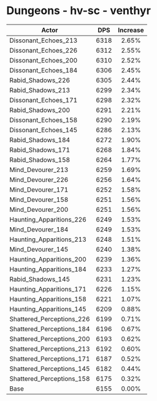# Dungeons - hv-sc - venthyr
| Actor | DPS | Increase |
|---|:---:|:---:|
|Dissonant_Echoes_213|6318|2.65%|
|Dissonant_Echoes_226|6312|2.55%|
|Dissonant_Echoes_200|6310|2.52%|
|Dissonant_Echoes_184|6306|2.45%|
|Rabid_Shadows_226|6305|2.44%|
|Rabid_Shadows_213|6299|2.34%|
|Dissonant_Echoes_171|6298|2.32%|
|Rabid_Shadows_200|6291|2.21%|
|Dissonant_Echoes_158|6290|2.19%|
|Dissonant_Echoes_145|6286|2.13%|
|Rabid_Shadows_184|6272|1.90%|
|Rabid_Shadows_171|6268|1.84%|
|Rabid_Shadows_158|6264|1.77%|
|Mind_Devourer_213|6259|1.69%|
|Mind_Devourer_226|6256|1.64%|
|Mind_Devourer_171|6252|1.58%|
|Mind_Devourer_158|6251|1.56%|
|Mind_Devourer_200|6251|1.56%|
|Haunting_Apparitions_226|6249|1.53%|
|Mind_Devourer_184|6249|1.53%|
|Haunting_Apparitions_213|6248|1.51%|
|Mind_Devourer_145|6240|1.38%|
|Haunting_Apparitions_200|6239|1.36%|
|Haunting_Apparitions_184|6233|1.27%|
|Rabid_Shadows_145|6231|1.23%|
|Haunting_Apparitions_171|6226|1.15%|
|Haunting_Apparitions_158|6221|1.07%|
|Haunting_Apparitions_145|6209|0.88%|
|Shattered_Perceptions_226|6199|0.71%|
|Shattered_Perceptions_184|6196|0.67%|
|Shattered_Perceptions_200|6193|0.62%|
|Shattered_Perceptions_213|6192|0.60%|
|Shattered_Perceptions_171|6187|0.52%|
|Shattered_Perceptions_145|6182|0.44%|
|Shattered_Perceptions_158|6175|0.32%|
|Base|6155|0.00%|
